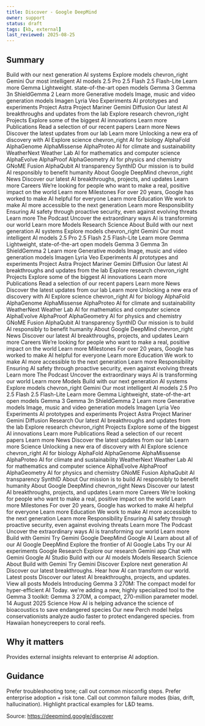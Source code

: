 ```yaml
---
title: Discover - Google DeepMind
owner: support
status: draft
tags: [kb, external]
last_reviewed: 2025-08-25
---
```

## Summary
Build with our next generation AI systems Explore models chevron_right Gemini Our most intelligent AI models 2.5 Pro 2.5 Flash 2.5 Flash-Lite Learn more Gemma Lightweight. state-of-the-art open models Gemma 3 Gemma 3n ShieldGemma 2 Learn more Generative models Image, music and video generation models Imagen Lyria Veo Experiments AI prototypes and experiments Project Astra Project Mariner Gemini Diffusion Our latest AI breakthroughs and updates from the lab Explore research chevron_right Projects Explore some of the biggest AI innovations Learn more Publications Read a selection of our recent papers Learn more News Discover the latest updates from our lab Learn more Unlocking a new era of discovery with AI Explore science chevron_right AI for biology AlphaFold AlphaGenome AlphaMissense AlphaProteo AI for climate and sustainability WeatherNext Weather Lab AI for mathematics and computer science AlphaEvolve AlphaProof AlphaGeometry AI for physics and chemistry GNoME Fusion AlphaQubit AI transparency SynthID Our mission is to build AI responsibly to benefit humanity About Google DeepMind chevron_right News Discover our latest AI breakthroughs, projects, and updates Learn more Careers We’re looking for people who want to make a real, positive impact on the world Learn more Milestones For over 20 years, Google has worked to make AI helpful for everyone Learn more Education We work to make AI more accessible to the next generation Learn more Responsibility Ensuring AI safety through proactive security, even against evolving threats Learn more The Podcast Uncover the extraordinary ways AI is transforming our world Learn more Models Research Science About Build with our next generation AI systems Explore models chevron_right Gemini Our most intelligent AI models 2.5 Pro 2.5 Flash 2.5 Flash-Lite Learn more Gemma Lightweight, state-of-the-art open models Gemma 3 Gemma 3n ShieldGemma 2 Learn more Generative models Image, music and video generation models Imagen Lyria Veo Experiments AI prototypes and experiments Project Astra Project Mariner Gemini Diffusion Our latest AI breakthroughs and updates from the lab Explore research chevron_right Projects Explore some of the biggest AI innovations Learn more Publications Read a selection of our recent papers Learn more News Discover the latest updates from our lab Learn more Unlocking a new era of discovery with AI Explore science chevron_right AI for biology AlphaFold AlphaGenome AlphaMissense AlphaProteo AI for climate and sustainability WeatherNext Weather Lab AI for mathematics and computer science AlphaEvolve AlphaProof AlphaGeometry AI for physics and chemistry GNoME Fusion AlphaQubit AI transparency SynthID Our mission is to build AI responsibly to benefit humanity About Google DeepMind chevron_right News Discover our latest AI breakthroughs, projects, and updates Learn more Careers We’re looking for people who want to make a real, positive impact on the world Learn more Milestones For over 20 years, Google has worked to make AI helpful for everyone Learn more Education We work to make AI more accessible to the next generation Learn more Responsibility Ensuring AI safety through proactive security, even against evolving threats Learn more The Podcast Uncover the extraordinary ways AI is transforming our world Learn more Models Build with our next generation AI systems Explore models chevron_right Gemini Our most intelligent AI models 2.5 Pro 2.5 Flash 2.5 Flash-Lite Learn more Gemma Lightweight, state-of-the-art open models Gemma 3 Gemma 3n ShieldGemma 2 Learn more Generative models Image, music and video generation models Imagen Lyria Veo Experiments AI prototypes and experiments Project Astra Project Mariner Gemini Diffusion Research Our latest AI breakthroughs and updates from the lab Explore research chevron_right Projects Explore some of the biggest AI innovations Learn more Publications Read a selection of our recent papers Learn more News Discover the latest updates from our lab Learn more Science Unlocking a new era of discovery with AI Explore science chevron_right AI for biology AlphaFold AlphaGenome AlphaMissense AlphaProteo AI for climate and sustainability WeatherNext Weather Lab AI for mathematics and computer science AlphaEvolve AlphaProof AlphaGeometry AI for physics and chemistry GNoME Fusion AlphaQubit AI transparency SynthID About Our mission is to build AI responsibly to benefit humanity About Google DeepMind chevron_right News Discover our latest AI breakthroughs, projects, and updates Learn more Careers We’re looking for people who want to make a real, positive impact on the world Learn more Milestones For over 20 years, Google has worked to make AI helpful for everyone Learn more Education We work to make AI more accessible to the next generation Learn more Responsibility Ensuring AI safety through proactive security, even against evolving threats Learn more The Podcast Uncover the extraordinary ways AI is transforming our world Learn more Build with Gemini Try Gemini Google DeepMind Google AI Learn about all of our AI Google DeepMind Explore the frontier of AI Google Labs Try our AI experiments Google Research Explore our research Gemini app Chat with Gemini Google AI Studio Build with our AI models Models Research Science About Build with Gemini Try Gemini Discover Explore next generation AI Discover our latest breakthroughs. Hear how AI can transform our world. Latest posts Discover our latest AI breakthroughs, projects, and updates. View all posts Models Introducing Gemma 3 270M: The compact model for hyper-efficient AI Today. we're adding a new, highly specialized tool to the Gemma 3 toolkit: Gemma 3 270M, a compact, 270-million parameter model. 14 August 2025 Science How AI is helping advance the science of bioacoustics to save endangered species Our new Perch model helps conservationists analyze audio faster to protect endangered species. from Hawaiian honeycreepers to coral reefs.

## Why it matters
Provides external insights relevant to enterprise AI adoption.

## Guidance
Prefer troubleshooting tone; call out common misconfig steps.
Prefer enterprise adoption + risk tone.
Call out common failure modes (bias, drift, hallucination).
Highlight practical examples for L&D teams.

Source: https://deepmind.google/discover
